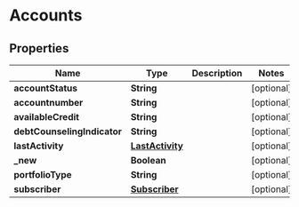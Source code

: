 

# Accounts


## Properties

| Name | Type | Description | Notes |
|------------ | ------------- | ------------- | -------------|
|**accountStatus** | **String** |  |  [optional] |
|**accountnumber** | **String** |  |  [optional] |
|**availableCredit** | **String** |  |  [optional] |
|**debtCounselingIndicator** | **String** |  |  [optional] |
|**lastActivity** | [**LastActivity**](LastActivity.md) |  |  [optional] |
|**_new** | **Boolean** |  |  [optional] |
|**portfolioType** | **String** |  |  [optional] |
|**subscriber** | [**Subscriber**](Subscriber.md) |  |  [optional] |




